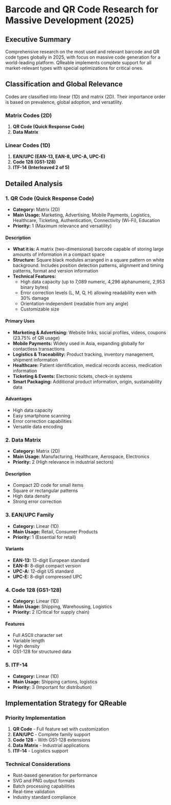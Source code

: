 # Barcode and QR Code Research for Massive Development (2025)

## Executive Summary

Comprehensive research on the most used and relevant barcode and QR code types globally in 2025, with focus on massive code generation for a world-leading platform. QReable implements complete support for all market-relevant types with special optimizations for critical ones.

## Classification and Global Relevance

Codes are classified into linear (1D) and matrix (2D). Their importance order is based on prevalence, global adoption, and versatility.

### Matrix Codes (2D)
1. **QR Code (Quick Response Code)**
2. **Data Matrix**

### Linear Codes (1D)
1. **EAN/UPC (EAN-13, EAN-8, UPC-A, UPC-E)**
2. **Code 128 (GS1-128)**
3. **ITF-14 (Interleaved 2 of 5)**

## Detailed Analysis

### 1. QR Code (Quick Response Code)

- **Category:** Matrix (2D)
- **Main Usage:** Marketing, Advertising, Mobile Payments, Logistics, Healthcare, Ticketing, Authentication, Connectivity (Wi-Fi), Education
- **Priority:** 1 (Maximum relevance and versatility)

#### Description
- **What it is:** A matrix (two-dimensional) barcode capable of storing large amounts of information in a compact space
- **Structure:** Square black modules arranged in a square pattern on white background. Includes position detection patterns, alignment and timing patterns, format and version information
- **Technical Features:** 
  - High data capacity (up to 7,089 numeric, 4,296 alphanumeric, 2,953 binary bytes)
  - Error correction levels (L, M, Q, H) allowing readability even with 30% damage
  - Orientation-independent (readable from any angle)
  - Customizable size

#### Primary Uses
- **Marketing & Advertising:** Website links, social profiles, videos, coupons (23.75% of QR usage)
- **Mobile Payments:** Widely used in Asia, expanding globally for contactless transactions
- **Logistics & Traceability:** Product tracking, inventory management, shipment information
- **Healthcare:** Patient identification, medical records access, medication information
- **Ticketing & Events:** Electronic tickets, check-in systems
- **Smart Packaging:** Additional product information, origin, sustainability data

#### Advantages
- High data capacity
- Easy smartphone scanning
- Error correction capabilities
- Versatile data encoding

### 2. Data Matrix

- **Category:** Matrix (2D)
- **Main Usage:** Manufacturing, Healthcare, Aerospace, Electronics
- **Priority:** 2 (High relevance in industrial sectors)

#### Description
- Compact 2D code for small items
- Square or rectangular patterns
- High data density
- Strong error correction

### 3. EAN/UPC Family

- **Category:** Linear (1D)
- **Main Usage:** Retail, Consumer Products
- **Priority:** 1 (Essential for retail)

#### Variants
- **EAN-13:** 13-digit European standard
- **EAN-8:** 8-digit compact version
- **UPC-A:** 12-digit US standard
- **UPC-E:** 8-digit compressed UPC

### 4. Code 128 (GS1-128)

- **Category:** Linear (1D)
- **Main Usage:** Shipping, Warehousing, Logistics
- **Priority:** 2 (Critical for supply chain)

#### Features
- Full ASCII character set
- Variable length
- High density
- GS1-128 for structured data

### 5. ITF-14

- **Category:** Linear (1D)
- **Main Usage:** Shipping cartons, logistics
- **Priority:** 3 (Important for distribution)

## Implementation Strategy for QReable

### Priority Implementation
1. **QR Code** - Full feature set with customization
2. **EAN/UPC** - Complete family support
3. **Code 128** - With GS1-128 extensions
4. **Data Matrix** - Industrial applications
5. **ITF-14** - Logistics support

### Technical Considerations
- Rust-based generation for performance
- SVG and PNG output formats
- Batch processing capabilities
- Real-time validation
- Industry standard compliance